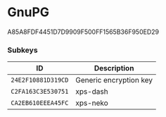 # GnuPG

A85A8FDF4451D7D9909F500FF1565B36F950ED29

### Subkeys

| ID                 | Description                                             |
| ------------------ | ------------------------------------------------------- |
| `24E2F10881D319CD` | Generic encryption key                                  |
| `C2FA163C3E530751` | xps-dash                                                |
| `CA2EB610EEEA45FC` | xps-neko                                                |

